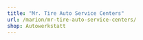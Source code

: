 ```yaml
---
title: "Mr. Tire Auto Service Centers"
url: /marion/mr-tire-auto-service-centers/
shop: Autowerkstatt
---
```


